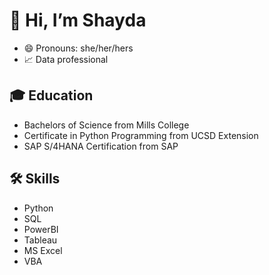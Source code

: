 # 👋 Hi, I’m Shayda
- 😄 Pronouns: she/her/hers
- 📈 Data professional

## 🎓 Education
- Bachelors of Science from Mills College
- Certificate in Python Programming from UCSD Extension
- SAP S/4HANA Certification from SAP

## 🛠️ Skills
- Python
- SQL
- PowerBI
- Tableau
- MS Excel 
- VBA


<!---
shayda-maher/shayda-maher is a ✨ special ✨ repository because its `README.md` (this file) appears on your GitHub profile.
You can click the Preview link to take a look at your changes.
--->
